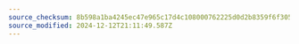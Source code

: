 ```yaml
---
source_checksum: 8b598a1ba4245ec47e965c17d4c108000762225d0d2b8359f6f305434230b556
source_modified: 2024-12-12T21:11:49.587Z
---
```


